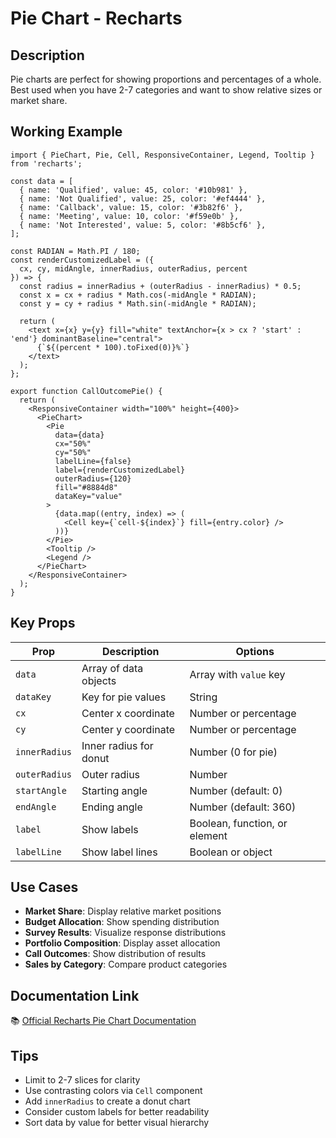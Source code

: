 # Pie Chart - Recharts

## Description
Pie charts are perfect for showing proportions and percentages of a whole. Best used when you have 2-7 categories and want to show relative sizes or market share.

## Working Example

```tsx
import { PieChart, Pie, Cell, ResponsiveContainer, Legend, Tooltip } from 'recharts';

const data = [
  { name: 'Qualified', value: 45, color: '#10b981' },
  { name: 'Not Qualified', value: 25, color: '#ef4444' },
  { name: 'Callback', value: 15, color: '#3b82f6' },
  { name: 'Meeting', value: 10, color: '#f59e0b' },
  { name: 'Not Interested', value: 5, color: '#8b5cf6' },
];

const RADIAN = Math.PI / 180;
const renderCustomizedLabel = ({
  cx, cy, midAngle, innerRadius, outerRadius, percent
}) => {
  const radius = innerRadius + (outerRadius - innerRadius) * 0.5;
  const x = cx + radius * Math.cos(-midAngle * RADIAN);
  const y = cy + radius * Math.sin(-midAngle * RADIAN);

  return (
    <text x={x} y={y} fill="white" textAnchor={x > cx ? 'start' : 'end'} dominantBaseline="central">
      {`${(percent * 100).toFixed(0)}%`}
    </text>
  );
};

export function CallOutcomePie() {
  return (
    <ResponsiveContainer width="100%" height={400}>
      <PieChart>
        <Pie
          data={data}
          cx="50%"
          cy="50%"
          labelLine={false}
          label={renderCustomizedLabel}
          outerRadius={120}
          fill="#8884d8"
          dataKey="value"
        >
          {data.map((entry, index) => (
            <Cell key={`cell-${index}`} fill={entry.color} />
          ))}
        </Pie>
        <Tooltip />
        <Legend />
      </PieChart>
    </ResponsiveContainer>
  );
}
```

## Key Props

| Prop | Description | Options |
|------|-------------|---------|
| `data` | Array of data objects | Array with `value` key |
| `dataKey` | Key for pie values | String |
| `cx` | Center x coordinate | Number or percentage |
| `cy` | Center y coordinate | Number or percentage |
| `innerRadius` | Inner radius for donut | Number (0 for pie) |
| `outerRadius` | Outer radius | Number |
| `startAngle` | Starting angle | Number (default: 0) |
| `endAngle` | Ending angle | Number (default: 360) |
| `label` | Show labels | Boolean, function, or element |
| `labelLine` | Show label lines | Boolean or object |

## Use Cases

- **Market Share**: Display relative market positions
- **Budget Allocation**: Show spending distribution
- **Survey Results**: Visualize response distributions
- **Portfolio Composition**: Display asset allocation
- **Call Outcomes**: Show distribution of results
- **Sales by Category**: Compare product categories

## Documentation Link
📚 [Official Recharts Pie Chart Documentation](https://recharts.org/en-US/api/PieChart)

## Tips
- Limit to 2-7 slices for clarity
- Use contrasting colors via `Cell` component
- Add `innerRadius` to create a donut chart
- Consider custom labels for better readability
- Sort data by value for better visual hierarchy